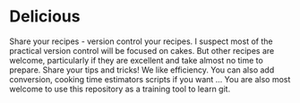 # Delicious
Share your recipes - version control your recipes.  I suspect most of the practical version control will be focused on cakes.   But other recipes are welcome, particularly if they are excellent and take almost no time to prepare. Share your tips and tricks! We like efficiency.   You can also add conversion, cooking time estimators scripts if you want …  You are also most welcome to use this repository as a training tool to learn git.   
